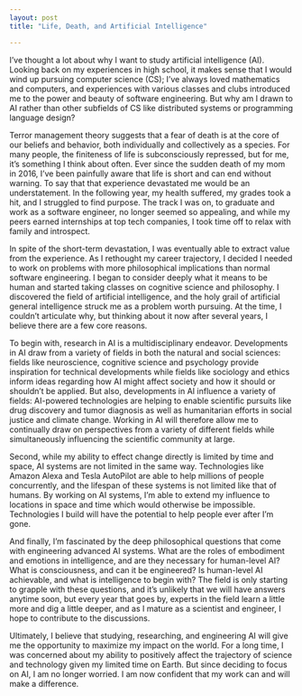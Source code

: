 ```yaml
---
layout: post
title: "Life, Death, and Artificial Intelligence"

---
```


I’ve thought a lot about why I want to study artificial intelligence (AI). Looking back on my experiences in high school, it makes sense that I would wind up pursuing computer science (CS); I’ve always loved mathematics and computers, and experiences with various classes and clubs introduced me to the power and beauty of software engineering. But why am I drawn to AI rather than other subfields of CS like distributed systems or programming language design?

Terror management theory suggests that a fear of death is at the core of our beliefs and behavior, both individually and collectively as a species. For many people, the finiteness of life is subconsciously repressed, but for me, it’s something I think about often. Ever since the sudden death of my mom in 2016, I’ve been painfully aware that life is short and can end without warning. To say that that experience devastated me would be an understatement. In the following year, my health suffered, my grades took a hit, and I struggled to find purpose. The track I was on, to graduate and work as a software engineer, no longer seemed so appealing, and while my peers earned internships at top tech companies, I took time off to relax with family and introspect.

In spite of the short-term devastation, I was eventually able to extract value from the experience. As I rethought my career trajectory, I decided I needed to work on problems with more philosophical implications than normal software engineering. I began to consider deeply what it means to be human and started taking classes on cognitive science and philosophy. I discovered the field of artificial intelligence, and the holy grail of artificial general intelligence struck me as a problem worth pursuing. At the time, I couldn’t articulate why, but thinking about it now after several years, I believe there are a few core reasons.

To begin with, research in AI is a multidisciplinary endeavor. Developments in AI draw from a variety of fields in both the natural and social sciences: fields like neuroscience, cognitive science and psychology provide inspiration for technical developments while fields like sociology and ethics inform ideas regarding how AI might affect society and how it should or shouldn’t be applied. But also, developments in AI influence a variety of fields: AI-powered technologies are helping to enable scientific pursuits like drug discovery and tumor diagnosis as well as humanitarian efforts in social justice and climate change. Working in AI will therefore allow me to continually draw on perspectives from a variety of different fields while simultaneously influencing the scientific community at large.

Second, while my ability to effect change directly is limited by time and space, AI systems are not limited in the same way. Technologies like Amazon Alexa and Tesla AutoPilot are able to help millions of people concurrently, and the lifespan of these systems is not limited like that of humans. By working on AI systems, I’m able to extend my influence to locations in space and time which would otherwise be impossible. Technologies I build will have the potential to help people ever after I’m gone.

And finally, I’m fascinated by the deep philosophical questions that come with engineering advanced AI systems. What are the roles of embodiment and emotions in intelligence, and are they necessary for human-level AI? What is consciousness, and can it be engineered? Is human-level AI achievable, and what is intelligence to begin with? The field is only starting to grapple with these questions, and it’s unlikely that we will have answers anytime soon, but every year that goes by, experts in the field learn a little more and dig a little deeper, and as I mature as a scientist and engineer, I hope to contribute to the discussions.

Ultimately, I believe that studying, researching, and engineering AI will give me the opportunity to maximize my impact on the world. For a long time, I was concerned about my ability to positively affect the trajectory of science and technology given my limited time on Earth. But since deciding to focus on AI, I am no longer worried. I am now confident that my work can and will make a difference.
